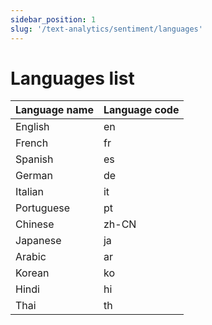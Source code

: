```yaml
---
sidebar_position: 1
slug: '/text-analytics/sentiment/languages'
---
```


# Languages list

| Language name | Language code |
|---------------|---------------|
| English       | en            |
| French        | fr            |
| Spanish       | es            |
| German        | de            |
| Italian       | it            |
| Portuguese    | pt            |
| Chinese       | zh-CN         |
| Japanese      | ja            |
| Arabic        | ar            |
| Korean        | ko            |
| Hindi         | hi            |
| Thai          | th            |
